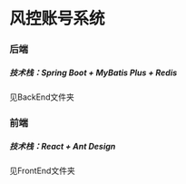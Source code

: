 # 风控账号系统

### 后端

##### 技术栈：Spring Boot + MyBatis Plus + Redis

见BackEnd文件夹

### 前端

##### 技术栈：React + Ant Design

见FrontEnd文件夹